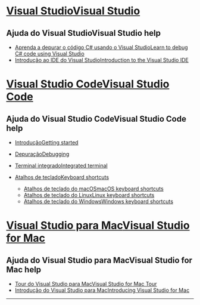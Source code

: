 
<!-- VS -------------------------->
# <a name="visual-studiotabvisual-studio"></a>[<span data-ttu-id="b54e2-101">Visual Studio</span><span class="sxs-lookup"><span data-stu-id="b54e2-101">Visual Studio</span></span>](#tab/visual-studio)

## <a name="visual-studio-help"></a><span data-ttu-id="b54e2-102">Ajuda do Visual Studio</span><span class="sxs-lookup"><span data-stu-id="b54e2-102">Visual Studio help</span></span>

* [<span data-ttu-id="b54e2-103">Aprenda a depurar o código C# usando o Visual Studio</span><span class="sxs-lookup"><span data-stu-id="b54e2-103">Learn to debug C# code using Visual Studio</span></span>](https://docs.microsoft.com/en-us/visualstudio/debugger/getting-started-with-the-debugger?view=vs-2017)
* [<span data-ttu-id="b54e2-104">Introdução ao IDE do Visual Studio</span><span class="sxs-lookup"><span data-stu-id="b54e2-104">Introduction to the Visual Studio IDE</span></span>](https://docs.microsoft.com/en-us/visualstudio/ide/visual-studio-ide?view=vs-2017)

<!-- Code -------------------------->
# <a name="visual-studio-codetabvisual-studio-code"></a>[<span data-ttu-id="b54e2-105">Visual Studio Code</span><span class="sxs-lookup"><span data-stu-id="b54e2-105">Visual Studio Code</span></span>](#tab/visual-studio-code)

## <a name="visual-studio-code-help"></a><span data-ttu-id="b54e2-106">Ajuda do Visual Studio Code</span><span class="sxs-lookup"><span data-stu-id="b54e2-106">Visual Studio Code help</span></span>

* [<span data-ttu-id="b54e2-107">Introdução</span><span class="sxs-lookup"><span data-stu-id="b54e2-107">Getting started</span></span>](https://code.visualstudio.com/docs)
* [<span data-ttu-id="b54e2-108">Depuração</span><span class="sxs-lookup"><span data-stu-id="b54e2-108">Debugging</span></span>](https://code.visualstudio.com/docs/editor/debugging)
* [<span data-ttu-id="b54e2-109">Terminal integrado</span><span class="sxs-lookup"><span data-stu-id="b54e2-109">Integrated terminal</span></span>](https://code.visualstudio.com/docs/editor/integrated-terminal)
* [<span data-ttu-id="b54e2-110">Atalhos de teclado</span><span class="sxs-lookup"><span data-stu-id="b54e2-110">Keyboard shortcuts</span></span>](https://code.visualstudio.com/docs/getstarted/keybindings#_keyboard-shortcuts-reference)

  * [<span data-ttu-id="b54e2-111">Atalhos de teclado do macOS</span><span class="sxs-lookup"><span data-stu-id="b54e2-111">macOS keyboard shortcuts</span></span>](https://code.visualstudio.com/shortcuts/keyboard-shortcuts-macos.pdf)
  * [<span data-ttu-id="b54e2-112">Atalhos de teclado do Linux</span><span class="sxs-lookup"><span data-stu-id="b54e2-112">Linux keyboard shortcuts</span></span>](https://code.visualstudio.com/shortcuts/keyboard-shortcuts-linux.pdf)
  * [<span data-ttu-id="b54e2-113">Atalhos de teclado do Windows</span><span class="sxs-lookup"><span data-stu-id="b54e2-113">Windows keyboard shortcuts</span></span>](https://code.visualstudio.com/shortcuts/keyboard-shortcuts-windows.pdf)

<!-- Mac -------------------------->
# <a name="visual-studio-for-mactabvisual-studio-mac"></a>[<span data-ttu-id="b54e2-114">Visual Studio para Mac</span><span class="sxs-lookup"><span data-stu-id="b54e2-114">Visual Studio for Mac</span></span>](#tab/visual-studio-mac)

## <a name="visual-studio-for-mac-help"></a><span data-ttu-id="b54e2-115">Ajuda do Visual Studio para Mac</span><span class="sxs-lookup"><span data-stu-id="b54e2-115">Visual Studio for Mac help</span></span>

* [<span data-ttu-id="b54e2-116">Tour do Visual Studio para Mac</span><span class="sxs-lookup"><span data-stu-id="b54e2-116">Visual Studio for Mac Tour</span></span>](https://docs.microsoft.com/en-us/visualstudio/mac/ide-tour)
* [<span data-ttu-id="b54e2-117">Introdução do Visual Studio para Mac</span><span class="sxs-lookup"><span data-stu-id="b54e2-117">Introducing Visual Studio for Mac</span></span>](https://docs.microsoft.com/en-us/visualstudio/mac/)

---  
<!-- End of VS tabs -->